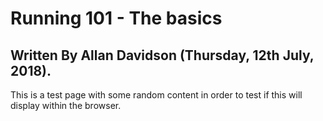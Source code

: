 # Running 101 - The basics

## Written By Allan Davidson (Thursday, 12th July, 2018).

This is a test page with some random content in order to test
if this will display within the browser. 